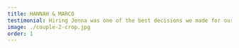 ```yaml
---
title: HANNAH & MARCO
testimonial: Hiring Jenna was one of the best decisions we made for our wedding. Not only was their work incredibly professional and artistic, but they also made us feel so comfortable and at ease throughout the entire process.
image: ./couple-2-crop.jpg
order: 1
---
```

